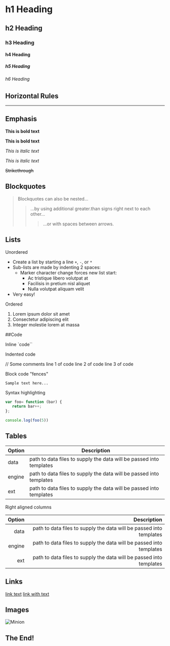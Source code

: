 # h1 Heading
## h2 Heading
### h3 Heading
#### h4 Heading
##### h5 Heading
###### h6 Heading

## Horizontal Rules


___


## Emphasis
**This is bold text**

__This is bold text__

*This is italic text*


_This is italic text_

~~Strikethrough~~


## Blockquotes


> Blockquotes can also be nested...
> >...by using additional greater.than signs right next to each other...
> > >...or with spaces between arrows.

## Lists


Unordered

+ Create a list by starting a line `+`, `-`, or `*`
+ Sub-lists are made by indenting 2 spaces:
  - Marker character change forces new list start:
    * Ac tristique libero volutpat at
    + Facilisis in pretium nisl aliquet
    - Nulla volutpat aliquam velit
+ Very easy!

Ordered

1. Lorem ipsum dolor sit amet
2. Consectetur adipiscing elit
3. Integer molestie lorem at massa

##Code

Inline `code``

Indented code

   // Some comments
   line 1 of code
   line 2 of code
   line 3 of code
   
   
Block code "fences"
   
 ````
Sample text here...
````

Syntax highlighting

```js
var foo= function (bar) {
   return bar++;
};

console.log(foo(5))
````

## Tables

| Option | Description |
|--------|-------------|
| data   | path to data files to supply the data will be passed into templates |
| engine | path to data files to supply the data will be passed into templates |
| ext    | path to data files to supply the data will be passed into templates |

 Right aligned columns
 
| Option | Description |
|-------:|------------:|
| data   | path to data files to supply the data will be passed into templates |
| engine | path to data files to supply the data will be passed into templates |
| ext    | path to data files to supply the data will be passed into templates |

## Links

[link text](htttp://dev.nodeca.com)
[link with text](htttp://nodeca.github.io/pica/demo/ "title text!")

## Images

![Minion](htttps://octodex.github.com/images/minion.png)

## The End!
